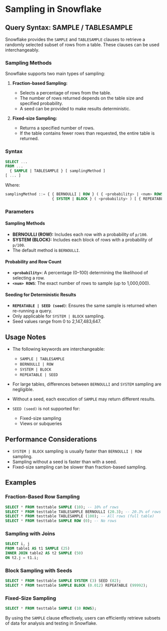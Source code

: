 # Sampling in Snowflake

## Query Syntax: SAMPLE / TABLESAMPLE

Snowflake provides the `SAMPLE` and `TABLESAMPLE` clauses to retrieve a randomly selected subset of rows from a table. These clauses can be used interchangeably.

### Sampling Methods

Snowflake supports two main types of sampling:

1. **Fraction-based Sampling:**
   - Selects a percentage of rows from the table.
   - The number of rows returned depends on the table size and specified probability.
   - A seed can be provided to make results deterministic.

2. **Fixed-size Sampling:**
   - Returns a specified number of rows.
   - If the table contains fewer rows than requested, the entire table is returned.

### Syntax

```sql
SELECT ...
FROM ...
  { SAMPLE | TABLESAMPLE } [ samplingMethod ]
[ ... ]
```

Where:

```sql
samplingMethod ::= { { BERNOULLI | ROW } ( { <probability> | <num> ROWS } ) |
                     { SYSTEM | BLOCK } ( <probability> ) [ { REPEATABLE | SEED } ( <seed> ) ] }
```

### Parameters

#### Sampling Methods
- **BERNOULLI (ROW):** Includes each row with a probability of `p/100`.
- **SYSTEM (BLOCK):** Includes each block of rows with a probability of `p/100`.
- The default method is `BERNOULLI`.

#### Probability and Row Count
- **`<probability>`**: A percentage (0–100) determining the likelihood of selecting a row.
- **`<num> ROWS`**: The exact number of rows to sample (up to 1,000,000).

#### Seeding for Deterministic Results
- **`REPEATABLE | SEED (seed)`**: Ensures the same sample is returned when re-running a query.
- Only applicable for `SYSTEM | BLOCK` sampling.
- Seed values range from 0 to 2,147,483,647.

## Usage Notes

- The following keywords are interchangeable:
  - `SAMPLE | TABLESAMPLE`
  - `BERNOULLI | ROW`
  - `SYSTEM | BLOCK`
  - `REPEATABLE | SEED`

- For large tables, differences between `BERNOULLI` and `SYSTEM` sampling are negligible.
- Without a seed, each execution of `SAMPLE` may return different results.
- `SEED (seed)` is not supported for:
  - Fixed-size sampling
  - Views or subqueries

## Performance Considerations

- `SYSTEM | BLOCK` sampling is usually faster than `BERNOULLI | ROW` sampling.
- Sampling without a seed is faster than with a seed.
- Fixed-size sampling can be slower than fraction-based sampling.

## Examples

### Fraction-Based Row Sampling

```sql
SELECT * FROM testtable SAMPLE (10); -- 10% of rows
SELECT * FROM testtable TABLESAMPLE BERNOULLI (20.3); -- 20.3% of rows
SELECT * FROM testtable TABLESAMPLE (100); -- All rows (full table)
SELECT * FROM testtable SAMPLE ROW (0); -- No rows
```

### Sampling with Joins

```sql
SELECT i, j
FROM table1 AS t1 SAMPLE (25)
INNER JOIN table2 AS t2 SAMPLE (50)
ON t2.j = t1.i;
```

### Block Sampling with Seeds

```sql
SELECT * FROM testtable SAMPLE SYSTEM (3) SEED (82);
SELECT * FROM testtable SAMPLE BLOCK (0.012) REPEATABLE (99992);
```

### Fixed-Size Sampling

```sql
SELECT * FROM testtable SAMPLE (10 ROWS);
```

By using the `SAMPLE` clause effectively, users can efficiently retrieve subsets of data for analysis and testing in Snowflake.